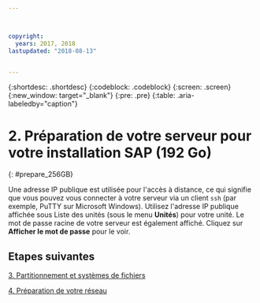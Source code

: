 ```yaml
---



copyright:
  years: 2017, 2018
lastupdated: "2018-08-13"


---
```


{:shortdesc: .shortdesc}
{:codeblock: .codeblock}
{:screen: .screen}
{:new_window: target="_blank"}
{:pre: .pre}
{:table: .aria-labeledby="caption"}

# 2. Préparation de votre serveur pour votre installation SAP (192 Go)
{: #prepare_256GB}

Une adresse IP publique est utilisée pour l'accès à distance, ce qui signifie que vous pouvez vous connecter à votre serveur via un client `ssh` (par exemple, PuTTY sur Microsoft Windows). Utilisez l'adresse IP publique affichée sous Liste des unités (sous le menu **Unités**) pour votre unité. Le mot de passe racine de votre serveur est également affiché. Cliquez sur **Afficher le mot de passe** pour le voir.

## Etapes suivantes

 [3. Partitionnement et systèmes de fichiers](/docs/infrastructure/sap-netweaver-rhel-qrg/rhel-partition-256GB.html#partition-256GB)

 [4. Préparation de votre réseau](/docs/infrastructure/sap-netweaver-rhel-qrg/rhel-prepare-network.html#network)
